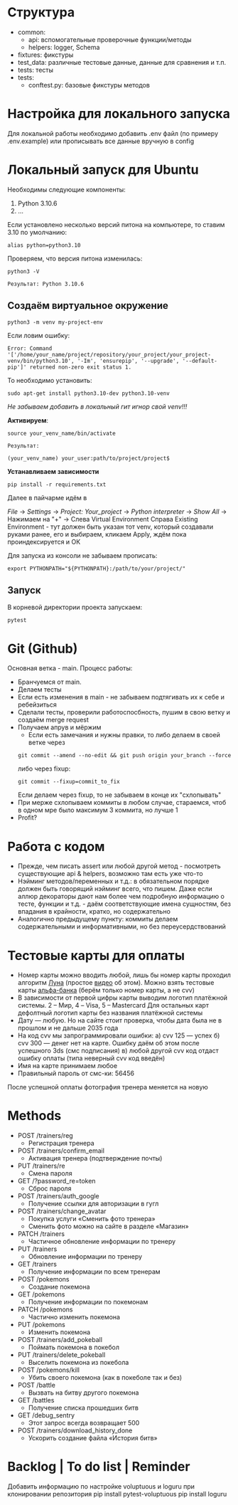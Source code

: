 # Структура
* common: 
  * api: вспомогательные проверочные функции/методы
  * helpers: logger, Schema
* fixtures: фикстуры
* test_data: различные тестовые данные, данные для сравнения и т.п.
* tests: тесты
* tests:
  * conftest.py: базовые фикстуры методов

# Настройка для локального запуска
Для локальной работы необходимо добавить .env файл (по примеру .env.example) или прописывать все данные вручную в config

# Локальный запуск для Ubuntu

Необходимы следующие компоненты: 
1. Python 3.10.6
2. ...

Если установлено несколько версий питона на компьютере, то ставим 3.10 по умолчанию:
```
alias python=python3.10
```

Проверяем, что версия питона изменилась:
```
python3 -V

Результат: Python 3.10.6
```

## Создаём виртуальное окружение
```
python3 -m venv my-project-env
```

Если ловим ошибку:
```
Error: Command '['/home/your_name/project/repository/your_project/your_project-venv/bin/python3.10', '-Im', 'ensurepip', '--upgrade', '--default-pip']' returned non-zero exit status 1.
```

То необходимо установить:
```
sudo apt-get install python3.10-dev python3.10-venv
```

*Не забываем добавить в локальный гит игнор свой venv!!!* 

**Активируем**:
```
source your_venv_name/bin/activate

Результат:

(your_venv_name) your_user:path/to/project/project$
```

**Устанавливаем зависимости**
```
pip install -r requirements.txt
```
Далее в пайчарме идём в 

*File* -> *Settings* -> *Project: Your_project* ->
*Python interpreter* -> *Show All* -> Нажимаем на "+" -> Слева Virtual Environment 
Справа Existing Environment - тут должен быть указан тот venv, который создавали
руками ранее, его и выбираем, кликаем Apply, ждём пока проиндексируется и ОК

Для запуска из консоли не забываем прописать:
```
export PYTHONPATH="${PYTHONPATH}:/path/to/your/project/"
```

## Запуск

В корневой директории проекта запускаем:
```
pytest                                                                                                                                                                                                            

```


# Git (Github)

Основная ветка - main. Процесс работы:

* Бранчуемся от main.
* Делаем тесты
* Если есть изменения в main - не забываем подтягивать их к себе и ребейзиться
* Сделали тесты, проверили работоспосбность, пушим в свою ветку и создаём merge request
* Получаем апрув и мёржим
  * Если есть замечания и нужны правки, то либо делаем в своей ветке через 
  ```
  git commit --amend --no-edit && git push origin your_branch --force
  ```
  либо через fixup:
  ```
  git commit --fixup=commit_to_fix
  ```
  Если делаем через fixup, то не забываем в конце их "схлопывать"
* При мерже схлопываем коммиты в любом случае, стараемся, чтоб в одном мре было максимум 3 коммита, но лучше 1
* Profit?

# Работа с кодом

* Прежде, чем писать assert или любой другой метод - посмотреть существующие api & helpers, возможно там есть уже что-то
* Нэйминг методов/переменных и т.д.: в обязательном порядке должен быть говорящий нэйминг всего, что пишем. Даже если аллюр декораторы дают нам более чем подробную информацию о тесте, функции и т.д. - даём соответствующие имена сущностям, 
  без впадания в крайности, кратко, но содержательно
* Аналогично предыдущему пункту: коммиты делаем содержательными и информативными, но без переусердствований

# Тестовые карты для оплаты
* Номер карты можно вводить любой, лишь бы номер карты проходил алгоритм [Луна](https://skobki.com/yazyk-c-proverka-nomera-kreditki/) (простое [видео](https://www.youtube.com/watch?v=EMiAotwmYNI) об этом).
Можно взять тестовые карты [альфа-банка](https://pay.alfabank.ru/ecommerce/instructions/merchantManual/pages/index/test_cards.html) 
(берём только номер карты, а не cvv)
* В зависимости от первой цифры карты выводим логотип платёжной системы.
2 – Мир, 4 – Visa, 5 – Mastercard
Для остальных карт дефолтный логотип карты без названия платёжной системы
* Дату — любую. 
Но на сайте стоит проверка, чтобы дата была не в прошлом и не дальше 2035 года
* На код cvv мы запрограммировали ошибки:
а) cvv 125 — успех
б) cvv 300 — денег нет на карте. Ошибку даём об этом после успешного 3ds (cмс подписания)
в) любой другой cvv код отдаст ошибку оплаты (типа неверный cvv код введён)
* Имя на карте принимаем любое
* Правильный пароль от смс-ки: 56456

После успешной оплаты фотография тренера меняется на новую
  
# Methods
* POST /trainers/reg
  * Регистрация тренера
* POST /trainers/confirm_email
  * Активация тренера (подтверждение почты)
* PUT /trainers/re
  * Смена пароля
* GET /?password_re=token
  * Сброс пароля  
*  POST /trainers/auth_google
   *  Получение ссылки для авторизации в гугл
*  POST /trainers/change_avatar
   *  Покупка услуги «Сменить фото тренера»
   * Сменить фото можно на сайте в разделе «Магазин»
*  PATCH /trainers
   *  Частичное обновление информации по тренеру
*  PUT /trainers
   *  Обновление информации по тренеру
*  GET /trainers
   *  Получение информации по всем тренерам
*  POST /pokemons
   *  Создание покемона
*  GET /pokemons
   *  Получение информации по покемонам
*  PATCH /pokemons
   *  Частично изменить покемона
*  PUT /pokemons
   *  Изменить покемона
*  POST /trainers/add_pokeball
   *  Поймать покемона в покебол
*  PUT /trainers/delete_pokeball
   *  Выселить покемона из покебола
*  POST /pokemons/kill  
   *  Убить своего покемона (как в покеболе так и без)
*  POST /battle
   *  Вызвать на битву другого покемона 
*  GET /battles
   *  Получение списка прошедших битв
*  GET /debug_sentry
   *  Этот запрос всегда возвращает 500
*  POST /trainers/download_history_done
   * Ускорить создание файла «История битв» 
  
# Backlog | To do list | Reminder
Добавить информацию по настройке voluptuous и loguru при клонировании репозитория
pip install pytest-voluptuous
pip install loguru

